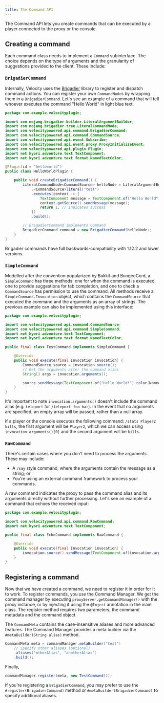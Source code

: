 ```yaml
---
title: The Command API
---
```

The Command API lets you create commands that can be executed by a player connected to the proxy or the console.

## Creating a command
Each command class needs to implement a `Command` subinterface. The choice depends on the type of arguments and the granularity of suggestions provided to the client. These include:

### `BrigadierCommand`
Internally, Velocity uses the [Brigadier](https://github.com/Mojang/brigadier) library to register and dispatch command actions. You can register your own `CommandNode`s by wrapping them in a `BrigadierCommand`. Let's see an example of a command that will tell whoever executes the command "Hello World" in light blue text.

```java
package com.example.velocityplugin;

import com.mojang.brigadier.builder.LiteralArgumentBuilder;
import com.mojang.brigadier.tree.LiteralCommandNode;
import com.velocitypowered.api.command.BrigadierCommand;
import com.velocitypowered.api.command.CommandSource;
import com.velocitypowered.api.event.Subscribe;
import com.velocitypowered.api.event.proxy.ProxyInitializeEvent;
import com.velocitypowered.api.plugin.Plugin;
import net.kyori.adventure.text.TextComponent;
import net.kyori.adventure.text.format.NamedTextColor;

@Plugin(id = "helloworld")
public class HelloWorldPlugin {

    public void createBrigadierCommand() {
        LiteralCommandNode<CommandSource> helloNode = LiteralArgumentBuilder
            .<CommandSource>literal("test")
            .executes(context -> {
                TextComponent message = TextComponent.of("Hello World").color(NamedTextColor.AQUA);
                context.getSource().sendMessage(message);
                return 1; // indicates success
            })
            .build();

        // BrigadierCommand implements Command
        BrigadierCommand command = new BrigadierCommand(helloNode);
    }
}
```

Brigadier commands have full backwards-compatibility with 1.12.2 and lower versions.

### `SimpleCommand`
Modelled after the convention popularized by Bukkit and BungeeCord, a `SimpleCommand` has three methods: one for when the command is executed, one to provide suggestions for tab completion, and one to check a `CommandSource` has permission to use the command. All methods receive a `SimpleCommand.Invocation` object, which contains the `CommandSource` that executed the command and the arguments as an array of strings. The previous example can also be implemented using this interface:

```java
package com.example.velocityplugin;

import com.velocitypowered.api.command.CommandSource;
import com.velocitypowered.api.command.SimpleCommand;
import net.kyori.adventure.text.TextComponent;
import net.kyori.adventure.text.format.NamedTextColor;

public final class TestCommand implements SimpleCommand {

    @Override
    public void execute(final Invocation invocation) {
        CommandSource source = invocation.source();
        // Get the arguments after the command alias
        String[] args = invocation.arguments();

        source.sendMessage(TextComponent.of("Hello World!").color(NamedTextColor.AQUA));
    }
}
```

It's important to note `invocation.arguments()` doesn't include the command alias (e.g. `teleport` for `/teleport foo bar`). In the event that no arguments are specified, an empty array will be passed, rather than a null array.

If a player or the console executes the following command: `/stats Player2 kills`, the first argument will be `Player2`, which we can access using `invocation.arguments()[0]` and the second argument will be `kills`.

### `RawCommand`
There's certain cases where you don't need to process the arguments. These may include:

- A `/say` style command, where the arguments contain the message as a string; or
- You're using an external command framework to process your commands.

A raw command indicates the proxy to pass the command alias and its arguments directly without further processing. Let's see an example of a command that echoes the received input:

```java
package com.example.velocityplugin;

import com.velocitypowered.api.command.RawCommand;
import net.kyori.adventure.text.TextComponent;

public final class EchoCommand implements RawCommand {

    @Override
    public void execute(final Invocation invocation) {
        invocation.source().sendMessage(TextComponent.of(invocation.arguments()));
    }
}
```

## Registering a command
Now that we have created a command, we need to register it in order for it to work. To register commands, you use the Command Manager. We get the command manager by executing `proxyServer.getCommandManager()` with the proxy instance, or by injecting it using the `@Inject` annotation in the main class. The register method requires two parameters, the command metadata and the command object.

The `CommandMeta` contains the case-insensitive aliases and more advanced features. The Command Manager provides a meta builder via the `#metaBuilder(String alias)` method.

```java
CommandMeta meta = commandManager.metaBuilder("test")
    // Specify other aliases (optional)
    .aliases("otherAlias", "anotherAlias")
    .build();
```

Finally,

```java
commandManager.register(meta, new TestCommand());
```

If you're registering a `BrigadierCommand`, you may prefer to use the `#register(BrigadierCommand)` method or `#metaBuilder(BrigadierCommand)` to specify additional aliases.
